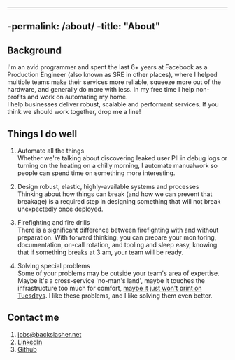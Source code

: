 ----
-permalink: /about/
-title: "About"
----

## Background
I'm an avid programmer and  spent the last 6+ years at Facebook as a Production Engineer (also known as SRE in other places), where I helped multiple teams make their services more reliable, squeeze more out of the hardware, and generally do more with less. 
In my free time I help non-profits and work on automating my home.  
I help businesses deliver robust, scalable and performant services. 
If you think we should work together, drop me a line!

 
## Things I do well
 
1. Automate all the things  
    Whether we're talking about discovering leaked user PII in debug logs or turning on the heating on a chilly morning, I automate manualwork so people can spend time on something more interesting.
1. Design robust, elastic, highly-available systems and processes  
    Thinking about how things can break (and how we can prevent that breakage) is a required step in designing something that will not break unexpectedly once deployed.
    
1. Firefighting and fire drills  
    There is a significant difference between firefighting with and without preparation. With forward thinking, you can prepare your monitoring, documentation, on-call rotation, and tooling and sleep easy, knowing that if something breaks at 3 am, your team will be ready.
    
1. Solving special problems  
    Some of your problems may be outside your team's area of expertise. Maybe it's a cross-service 'no-man's land', maybe it touches the infrastructure too much for comfort, [maybe it just won't print on Tuesdays](https://bugs.launchpad.net/ubuntu/+source/cupsys/+bug/255161/comments/28). I like these problems, and I like solving them even better.
 
## Contact me
1. jobs@backslasher.net
2. [LinkedIn](https://www.linkedin.com/in/nitzanraz/)
3. [Github](https://github.com/BackSlasher/)

